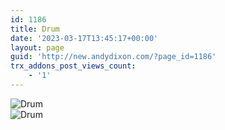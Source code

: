 ```yaml
---
id: 1186
title: Drum
date: '2023-03-17T13:45:17+00:00'
layout: page
guid: 'http://new.andydixon.com/?page_id=1186'
trx_addons_post_views_count:
    - '1'
---
```


![Drum](https://i0.wp.com/assets.g8x2.ldn.idrivee2-23.com/posters/Drum%2001.jpg?w=1200&ssl=1 "Drum")  
![Drum](https://i0.wp.com/assets.g8x2.ldn.idrivee2-23.com/posters/Drum%2002.jpg?w=1200&ssl=1 "Drum")